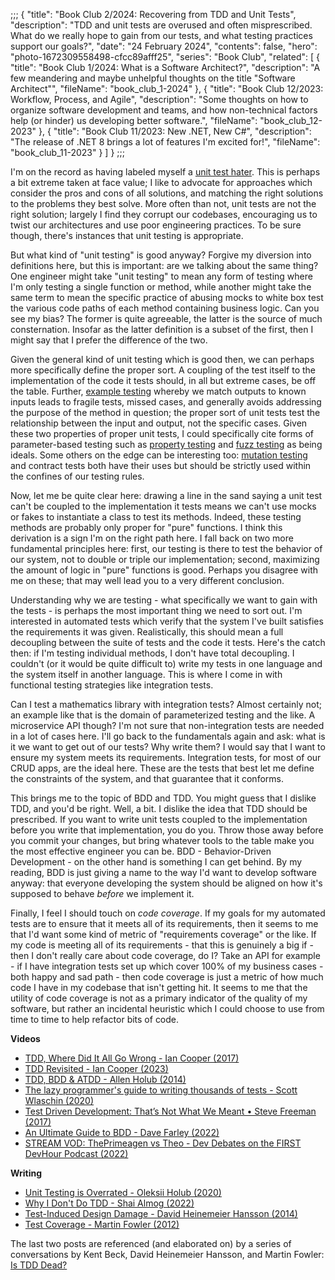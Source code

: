 ;;;
{
	"title": "Book Club 2/2024: Recovering from TDD and Unit Tests",
	"description": "TDD and unit tests are overused and often misprescribed. What do we really hope to gain from our tests, and what testing practices support our goals?",
	"date": "24 February 2024",
	"contents": false,
	"hero": "photo-1672309558498-cfcc89afff25",
	"series": "Book Club",
    "related": [
		{ "title": "Book Club 1/2024: What is a Software Architect?", "description": "A few meandering and maybe unhelpful thoughts on the title \"Software Architect\"", "fileName": "book_club_1-2024" },
		{ "title": "Book Club 12/2023: Workflow, Process, and Agile", "description": "Some thoughts on how to organize software development and teams, and how non-technical factors help (or hinder) us developing better software.", "fileName": "book_club_12-2023" },
		{ "title": "Book Club 11/2023: New .NET, New C#", "description": "The release of .NET 8 brings a lot of features I'm excited for!", "fileName": "book_club_11-2023" }
	]
}
;;;

I'm on the record as having labeled myself a [unit test hater](https://ian.wold.guru/Posts/four_deeply_ingrained_csharp_cliches.html). This is perhaps a bit extreme taken at face value; I like to advocate for approaches which consider the pros and cons of all solutions, and matching the right solutions to the problems they best solve. More often than not, unit tests are not the right solution; largely I find they corrupt our codebases, encouraging us to twist our architectures and use poor engineering practices. To be sure though, there's instances that unit testing is appropriate.

But what kind of "unit testing" is good anyway? Forgive my diversion into definitions here, but this is important: are we talking about the same thing? One engineer might take "unit testing" to mean any form of testing where I'm only testing a single function or method, while another might take the same term to mean the specific practice of abusing mocks to white box test the various code paths of each method containing business logic. Can you see my bias? The former is quite agreeable, the latter is the source of much consternation. Insofar as the latter definition is a subset of the first, then I might say that I prefer the difference of the two.

Given the general kind of unit testing which is good then, we can perhaps more specifically define the proper sort. A coupling of the test itself to the implementation of the code it tests should, in all but extreme cases, be off the table. Further, [example testing](https://en.wikipedia.org/wiki/Data-driven_testing) whereby we match outputs to known inputs leads to fragile tests, missed cases, and generally avoids addressing the purpose of the method in question; the proper sort of unit tests test the relationship between the input and output, not the specific cases. Given these two properties of proper unit tests, I could specifically cite forms of parameter-based testing such as [property testing](https://en.wikipedia.org/wiki/Property_testing) and [fuzz testing](https://en.wikipedia.org/wiki/Fuzzing) as being ideals. Some others on the edge can be interesting too: [mutation testing](https://en.wikipedia.org/wiki/Mutation_testing) and contract tests both have their uses but should be strictly used within the confines of our testing rules.

Now, let me be quite clear here: drawing a line in the sand saying a unit test can't be coupled to the implementation it tests means we can't use mocks or fakes to instantiate a class to test its methods. Indeed, these testing methods are probably only proper for "pure" functions. I think this derivation is a sign I'm on the right path here. I fall back on two more fundamental principles here: first, our testing is there to test the behavior of our system, not to double or triple our implementation; second, maximizing the amount of logic in "pure" functions is good. Perhaps you disagree with me on these; that may well lead you to a very different conclusion.

Understanding why we are testing - what specifically we want to gain with the tests - is perhaps the most important thing we need to sort out. I'm interested in automated tests which verify that the system I've built satisfies the requirements it was given. Realistically, this should mean a full decoupling between the suite of tests and the code it tests. Here's the catch then: if I'm testing individual methods, I don't have total decoupling. I couldn't (or it would be quite difficult to) write my tests in one language and the system itself in another language. This is where I come in with functional testing strategies like integration tests.

Can I test a mathematics library with integration tests? Almost certainly not; an example like that is the domain of parameterized testing and the like. A microservice API though? I'm not sure that non-integration tests are needed in a lot of cases here. I'll go back to the fundamentals again and ask: what is it we want to get out of our tests? Why write them? I would say that I want to ensure my system meets its requirements. Integration tests, for most of our CRUD apps, are the ideal here. These are the tests that best let me define the constraints of the system, and that guarantee that it conforms.

This brings me to the topic of BDD and TDD. You might guess that I dislike TDD, and you'd be right. Well, a bit. I dislike the idea that TDD should be prescribed. If you want to write unit tests coupled to the implementation before you write that implementation, you do you. Throw those away before you commit your changes, but bring whatever tools to the table make you the most effective engineer you can be. BDD - Behavior-Driven Development - on the other hand is something I can get behind. By my reading, BDD is just giving a name to the way I'd want to develop software anyway: that everyone developing the system should be aligned on how it's supposed to behave _before_ we implement it.

Finally, I feel I should touch on _code coverage_. If my goals for my automated tests are to ensure that it meets all of its requirements, then it seems to me that I'd want some kind of metric of "requirements coverage" or the like. If my code is meeting all of its requirements - that this is genuinely a big if - then I don't really care about code coverage, do I? Take an API for example - if I have integration tests set up which cover 100% of my business cases - both happy and sad path - then code coverage is just a metric of how much code I have in my codebase that isn't getting hit. It seems to me that the utility of code coverage is not as a primary indicator of the quality of my software, but rather an incidental heuristic which I could choose to use from time to time to help refactor bits of code.

**Videos**

* [TDD, Where Did It All Go Wrong - Ian Cooper (2017)](https://www.youtube.com/watch?v=EZ05e7EMOLM)
* [TDD Revisited - Ian Cooper (2023)](https://www.youtube.com/watch?v=IN9lftH0cJc)
* [TDD, BDD & ATDD - Allen Holub (2014)](https://www.youtube.com/watch?v=-022ONzvQlk)
* [The lazy programmer's guide to writing thousands of tests - Scott Wlaschin (2020)](https://www.youtube.com/watch?v=IYzDFHx6QPY)
* [Test Driven Development: That’s Not What We Meant • Steve Freeman (2017)](https://www.youtube.com/watch?v=yuEbZYKgZas)
* [An Ultimate Guide to BDD - Dave Farley (2022)](https://www.youtube.com/watch?v=gXh0iUt4TXA)
* [STREAM VOD: ThePrimeagen vs Theo - Dev Debates on the FIRST DevHour Podcast (2022)](https://www.youtube.com/watch?v=o-HTsJ1-wdI)

**Writing**

* [Unit Testing is Overrated - Oleksii Holub (2020)](https://tyrrrz.me/blog/unit-testing-is-overrated)
* [Why I Don't Do TDD - Shai Almog (2022)](https://debugagent.com/why-i-dont-do-tdd)
* [Test-Induced Design Damage - David Heinemeier Hansson (2014)](https://dhh.dk/2014/test-induced-design-damage.html)
* [Test Coverage - Martin Fowler (2012)](https://martinfowler.com/bliki/TestCoverage.html)

The last two posts are referenced (and elaborated on) by a series of conversations by Kent Beck, David Heinemeier Hansson, and Martin Fowler: [Is TDD Dead?](https://martinfowler.com/articles/is-tdd-dead/)
